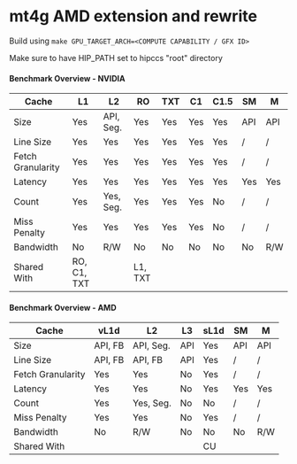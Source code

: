 # mt4g AMD extension and rewrite

Build using
`make GPU_TARGET_ARCH=<COMPUTE CAPABILITY / GFX ID>`

Make sure to have HIP_PATH set to hipccs "root" directory

#### Benchmark Overview - NVIDIA

| Cache     | L1 | L2         | RO | TXT | C1 | C1.5 | SM  | M   |
|-----------|----|------------|----|-----|----|------|-----|-----|
| Size      | Yes | API, Seg. | Yes | Yes | Yes | Yes | API | API |
| Line Size | Yes | Yes       | Yes | Yes | Yes | Yes |  /  |  /  |
| Fetch Granularity | Yes | Yes     | Yes | Yes | Yes | Yes |  /  |  /  |
| Latency   | Yes | Yes       | Yes | Yes | Yes | Yes | Yes | Yes |
| Count     | Yes | Yes, Seg. | Yes | Yes | Yes | No  |  /  |  /  |
| Miss Penalty | Yes | Yes     | Yes | Yes | Yes | No  |  /  |  /  |
| Bandwidth | No  | R/W       | No  | No  | No  | No  | No  | R/W |
| Shared With | RO, C1, TXT |     | L1, TXT |    |    |    |     |     |

#### Benchmark Overview - AMD

| Cache     | vL1d | L2         | L3 | sL1d | SM  | M   |
|-----------|------|------------|----|------|-----|-----|
| Size      | API, FB  | API, Seg.  | API | Yes  | API | API |
| Line Size | API, FB   | API, FB    | API | Yes  |  /  |  /  |
| Fetch Granularity     | Yes | Yes     | No | Yes  |  /  |  /  |
| Latency   | Yes  | Yes        | No | Yes  | Yes | Yes |
| Count     | Yes  | Yes, Seg.  | No | No   |  /  |  /  |
| Miss Penalty | Yes | Yes       | No | Yes   |  /  |  /  |
| Bandwidth | No   | R/W        | No | No   | No  | R/W |
| Shared With |     |            |    | CU   |     |     |
